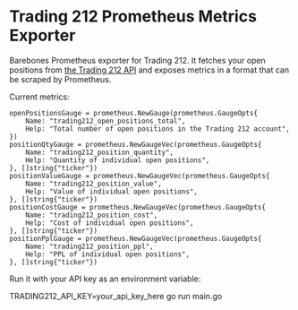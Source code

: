# Trading 212 Prometheus Metrics Exporter

Barebones Prometheus exporter for Trading 212. It fetches your open positions from [the Trading 212 API](https://t212public-api-docs.redoc.ly/#tag/Personal-Portfolio) and exposes metrics in a format that can be scraped by Prometheus.

Current metrics:

```
openPositionsGauge = prometheus.NewGauge(prometheus.GaugeOpts{
    Name: "trading212_open_positions_total",
    Help: "Total number of open positions in the Trading 212 account",
})
positionQtyGauge = prometheus.NewGaugeVec(prometheus.GaugeOpts{
    Name: "trading212_position_quantity",
    Help: "Quantity of individual open positions",
}, []string{"ticker"})
positionValueGauge = prometheus.NewGaugeVec(prometheus.GaugeOpts{
    Name: "trading212_position_value",
    Help: "Value of individual open positions",
}, []string{"ticker"})
positionCostGauge = prometheus.NewGaugeVec(prometheus.GaugeOpts{
    Name: "trading212_position_cost",
    Help: "Cost of individual open positions",
}, []string{"ticker"})
positionPplGauge = prometheus.NewGaugeVec(prometheus.GaugeOpts{
    Name: "trading212_position_ppl",
    Help: "PPL of individual open positions",
}, []string{"ticker"})
```

Run it with your API key as an environment variable:

TRADING212_API_KEY=your_api_key_here go run main.go
